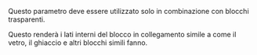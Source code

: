 Questo parametro deve essere utilizzato solo in combinazione con blocchi trasparenti.

Questo renderà i lati interni del blocco in collegamento simile a come il vetro, il ghiaccio e altri blocchi simili fanno.